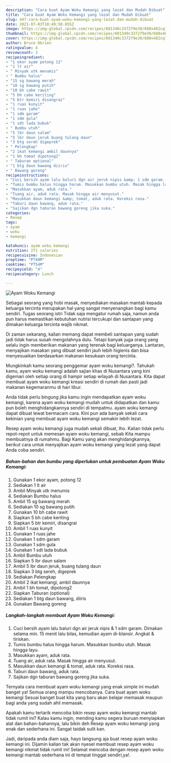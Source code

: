 ```yaml
---
description: "Cara buat Ayam Woku Kemangi yang lezat dan Mudah Dibuat"
title: "Cara buat Ayam Woku Kemangi yang lezat dan Mudah Dibuat"
slug: 447-cara-buat-ayam-woku-kemangi-yang-lezat-dan-mudah-dibuat
date: 2021-07-03T10:49:50.855Z
image: https://img-global.cpcdn.com/recipes/601340c3372f9e30/680x482cq70/ayam-woku-kemangi-foto-resep-utama.jpg
thumbnail: https://img-global.cpcdn.com/recipes/601340c3372f9e30/680x482cq70/ayam-woku-kemangi-foto-resep-utama.jpg
cover: https://img-global.cpcdn.com/recipes/601340c3372f9e30/680x482cq70/ayam-woku-kemangi-foto-resep-utama.jpg
author: Bruce Obrien
ratingvalue: 4
reviewcount: 3
recipeingredient:
- "1 ekor ayam potong 12"
- "1 lt air"
- " Minyak utk menumis"
- " Bumbu halus"
- "15 sg bawang merah"
- "10 sg bawang putih"
- "10 bh cabe rawit"
- "5 bh cabe keriting"
- "5 btr kemiri disangrai"
- "1 ruas kunyit"
- "1 ruas jahe"
- "1 sdm garam"
- "1 sdm gula"
- "1 sdt lada bubuk"
- " Bumbu utuh"
- "5 lbr daun salam"
- "5 lbr daun jeruk buang tulang daun"
- "3 btg sereh digeprek"
- " Pelengkap"
- "2 ikat kemangi ambil daunnya"
- "1 bh tomat dipotong2"
- " Taburan optional"
- "1 btg daun bawang diiris"
- " Bawang goreng"
recipeinstructions:
- "Cuci bersih ayam lalu baluri dgn air jeruk nipis &amp; 1 sdm garam. Dimakan selama min. 15 menit lalu bilas, kemudian ayam di-blansir. Angkat &amp; tiriskan."
- "Tumis bumbu halus hingga harum. Masukkan bumbu utuh. Masak hingga layu."
- "Masukkan ayam, aduk rata."
- "Tuang air, aduk rata. Masak hingga air menyusut."
- "Masukkan daun kemangi &amp; tomat, aduk rata. Koreksi rasa."
- "Taburi daun bawang, aduk rata."
- "Sajikan dgn taburan bawang goreng jika suka."
categories:
- Resep
tags:
- ayam
- woku
- kemangi

katakunci: ayam woku kemangi 
nutrition: 271 calories
recipecuisine: Indonesian
preptime: "PT40M"
cooktime: "PT54M"
recipeyield: "4"
recipecategory: Lunch

---
```



![Ayam Woku Kemangi](https://img-global.cpcdn.com/recipes/601340c3372f9e30/680x482cq70/ayam-woku-kemangi-foto-resep-utama.jpg)

Sebagai seorang yang hobi masak, menyediakan masakan mantab kepada keluarga tercinta merupakan hal yang sangat menyenangkan bagi kamu sendiri. Tugas seorang istri Tidak saja mengatur rumah saja, namun anda pun harus memastikan kebutuhan nutrisi tercukupi dan santapan yang dimakan keluarga tercinta wajib nikmat.

Di zaman  sekarang, kalian memang dapat membeli santapan yang sudah jadi tidak harus susah mengolahnya dulu. Tetapi banyak juga orang yang selalu ingin memberikan makanan yang terenak bagi keluarganya. Lantaran, menyajikan masakan yang dibuat sendiri jauh lebih higienis dan bisa menyesuaikan berdasarkan makanan kesukaan orang tercinta. 



Mungkinkah kamu seorang penggemar ayam woku kemangi?. Tahukah kamu, ayam woku kemangi adalah sajian khas di Nusantara yang kini digemari oleh setiap orang di hampir setiap wilayah di Nusantara. Kita dapat membuat ayam woku kemangi kreasi sendiri di rumah dan pasti jadi makanan kegemaranmu di hari libur.

Anda tidak perlu bingung jika kamu ingin mendapatkan ayam woku kemangi, karena ayam woku kemangi mudah untuk didapatkan dan kamu pun boleh menghidangkannya sendiri di tempatmu. ayam woku kemangi dapat dibuat lewat bermacam cara. Kini pun ada banyak sekali cara kekinian yang membuat ayam woku kemangi semakin lebih lezat.

Resep ayam woku kemangi juga mudah sekali dibuat, lho. Kalian tidak perlu repot-repot untuk memesan ayam woku kemangi, sebab Kita mampu membuatnya di rumahmu. Bagi Kamu yang akan menghidangkannya, berikut cara untuk menyajikan ayam woku kemangi yang lezat yang dapat Anda coba sendiri.

<!--inarticleads1-->

##### Bahan-bahan dan bumbu yang diperlukan untuk pembuatan Ayam Woku Kemangi:

1. Gunakan 1 ekor ayam, potong 12
1. Sediakan 1 lt air
1. Ambil  Minyak utk menumis
1. Sediakan  Bumbu halus
1. Ambil 15 sg bawang merah
1. Sediakan 10 sg bawang putih
1. Gunakan 10 bh cabe rawit
1. Siapkan 5 bh cabe keriting
1. Siapkan 5 btr kemiri, disangrai
1. Ambil 1 ruas kunyit
1. Gunakan 1 ruas jahe
1. Gunakan 1 sdm garam
1. Gunakan 1 sdm gula
1. Gunakan 1 sdt lada bubuk
1. Ambil  Bumbu utuh
1. Siapkan 5 lbr daun salam
1. Ambil 5 lbr daun jeruk, buang tulang daun
1. Siapkan 3 btg sereh, digeprek
1. Sediakan  Pelengkap
1. Ambil 2 ikat kemangi, ambil daunnya
1. Ambil 1 bh tomat, dipotong2
1. Siapkan  Taburan (optional)
1. Sediakan 1 btg daun bawang, diiris
1. Gunakan  Bawang goreng




<!--inarticleads2-->

##### Langkah-langkah membuat Ayam Woku Kemangi:

1. Cuci bersih ayam lalu baluri dgn air jeruk nipis &amp; 1 sdm garam. Dimakan selama min. 15 menit lalu bilas, kemudian ayam di-blansir. Angkat &amp; tiriskan.
1. Tumis bumbu halus hingga harum. Masukkan bumbu utuh. Masak hingga layu.
1. Masukkan ayam, aduk rata.
1. Tuang air, aduk rata. Masak hingga air menyusut.
1. Masukkan daun kemangi &amp; tomat, aduk rata. Koreksi rasa.
1. Taburi daun bawang, aduk rata.
1. Sajikan dgn taburan bawang goreng jika suka.




Ternyata cara membuat ayam woku kemangi yang enak simple ini mudah banget ya! Semua orang mampu mencobanya. Cara buat ayam woku kemangi Sesuai banget buat kita yang baru akan belajar memasak maupun bagi anda yang sudah ahli memasak.

Apakah kamu tertarik mencoba bikin resep ayam woku kemangi mantab tidak rumit ini? Kalau kamu ingin, mending kamu segera buruan menyiapkan alat dan bahan-bahannya, lalu bikin deh Resep ayam woku kemangi yang enak dan sederhana ini. Sangat taidak sulit kan. 

Jadi, daripada anda diam saja, hayo langsung aja buat resep ayam woku kemangi ini. Dijamin kalian tak akan nyesel membuat resep ayam woku kemangi nikmat tidak rumit ini! Selamat mencoba dengan resep ayam woku kemangi mantab sederhana ini di tempat tinggal sendiri,ya!.

